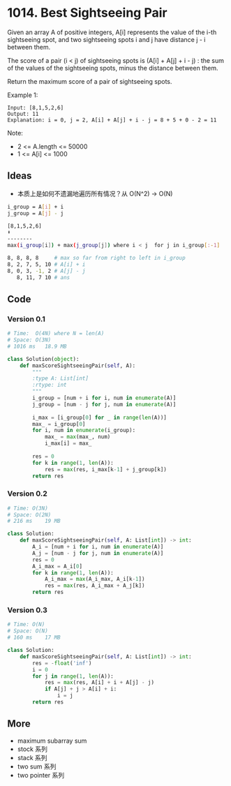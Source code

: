 # 1014. Best Sightseeing Pair


Given an array A of positive integers, A[i] represents the value of the i-th sightseeing spot, and two sightseeing spots i and j have distance j - i between them.

The score of a pair (i < j) of sightseeing spots is (A[i] + A[j] + i - j) : the sum of the values of the sightseeing spots, minus the distance between them.

Return the maximum score of a pair of sightseeing spots.

 

Example 1:

```
Input: [8,1,5,2,6]
Output: 11 
Explanation: i = 0, j = 2, A[i] + A[j] + i - j = 8 + 5 + 0 - 2 = 11
```

Note:

* 2 <= A.length <= 50000
* 1 <= A[i] <= 1000


## Ideas

- 本质上是如何不遗漏地遍历所有情况？从 O(N^2) -> O(N)

``` bash 
i_group = A[i] + i 
j_group = A[j] - j

[8,1,5,2,6]
⬇️
--------
max(i_group[i]) + max(j_group[j]) where i < j  for j in i_group[:-1]

8, 8, 8, 8     # max so far from right to left in i_group
8, 2, 7, 5, 10 # A[i] + i
8, 0, 3, -1, 2 # A[j] - j 
   8, 11, 7 10 # ans 
```


## Code 

### Version 0.1 

``` python
# Time:  O(4N) where N = len(A)
# Space: O(3N)
# 1016 ms	18.9 MB	

class Solution(object):
    def maxScoreSightseeingPair(self, A):
        """
        :type A: List[int]
        :rtype: int
        """
        i_group = [num + i for i, num in enumerate(A)]
        j_group = [num - j for j, num in enumerate(A)]
        
        i_max = [i_group[0] for _ in range(len(A))]
        max_ = i_group[0]
        for i, num in enumerate(i_group):
            max_ = max(max_, num)
            i_max[i] = max_
        
        res = 0
        for k in range(1, len(A)):
            res = max(res, i_max[k-1] + j_group[k])
        return res
```

### Version 0.2 

``` python 
# Time: O(3N)
# Space: O(2N)
# 216 ms	19 MB

class Solution:
    def maxScoreSightseeingPair(self, A: List[int]) -> int:
        A_i = [num + i for i, num in enumerate(A)]
        A_j = [num - j for j, num in enumerate(A)]
        res = 0
        A_i_max = A_i[0]
        for k in range(1, len(A)):
            A_i_max = max(A_i_max, A_i[k-1])
            res = max(res, A_i_max + A_j[k])
        return res      
```

### Version 0.3 

``` python
# Time: O(N)
# Space: O(N)
# 160 ms	17 MB

class Solution:
    def maxScoreSightseeingPair(self, A: List[int]) -> int:
        res = -float('inf')
        i = 0
        for j in range(1, len(A)):
            res = max(res, A[i] + i + A[j] - j)
            if A[j] + j > A[i] + i: 
                i = j
        return res
```

## More

- maximum subarray sum 
- stock 系列
- stack 系列
- two sum 系列
- two pointer 系列